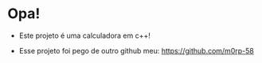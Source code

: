 # Opa!

- Este projeto é uma calculadora em c++!

- Esse projeto foi pego de outro github meu: https://github.com/m0rp-58
